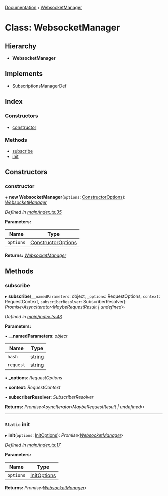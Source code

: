 [Documentation](../README.md) › [WebsocketManager](websocketmanager.md)

# Class: WebsocketManager

## Hierarchy

* **WebsocketManager**

## Implements

* SubscriptionsManagerDef

## Index

### Constructors

* [constructor](websocketmanager.md#constructor)

### Methods

* [subscribe](websocketmanager.md#subscribe)
* [init](websocketmanager.md#static-init)

## Constructors

###  constructor

\+ **new WebsocketManager**(`options`: [ConstructorOptions](../README.md#constructoroptions)): *[WebsocketManager](websocketmanager.md)*

*Defined in [main/index.ts:35](https://github.com/badbatch/graphql-box/blob/7974018/packages/websocket-manager/src/main/index.ts#L35)*

**Parameters:**

Name | Type |
------ | ------ |
`options` | [ConstructorOptions](../README.md#constructoroptions) |

**Returns:** *[WebsocketManager](websocketmanager.md)*

## Methods

###  subscribe

▸ **subscribe**(`__namedParameters`: object, `_options`: RequestOptions, `context`: RequestContext, `subscriberResolver`: SubscriberResolver): *Promise‹AsyncIterator‹MaybeRequestResult | undefined››*

*Defined in [main/index.ts:43](https://github.com/badbatch/graphql-box/blob/7974018/packages/websocket-manager/src/main/index.ts#L43)*

**Parameters:**

▪ **__namedParameters**: *object*

Name | Type |
------ | ------ |
`hash` | string |
`request` | string |

▪ **_options**: *RequestOptions*

▪ **context**: *RequestContext*

▪ **subscriberResolver**: *SubscriberResolver*

**Returns:** *Promise‹AsyncIterator‹MaybeRequestResult | undefined››*

___

### `Static` init

▸ **init**(`options`: [InitOptions](../README.md#initoptions)): *Promise‹[WebsocketManager](websocketmanager.md)›*

*Defined in [main/index.ts:17](https://github.com/badbatch/graphql-box/blob/7974018/packages/websocket-manager/src/main/index.ts#L17)*

**Parameters:**

Name | Type |
------ | ------ |
`options` | [InitOptions](../README.md#initoptions) |

**Returns:** *Promise‹[WebsocketManager](websocketmanager.md)›*

